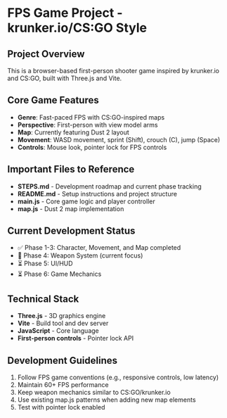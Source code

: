 # FPS Game Project - krunker.io/CS:GO Style

## Project Overview
This is a browser-based first-person shooter game inspired by krunker.io and CS:GO, built with Three.js and Vite.

## Core Game Features
- **Genre**: Fast-paced FPS with CS:GO-inspired maps
- **Perspective**: First-person with view model arms
- **Map**: Currently featuring Dust 2 layout
- **Movement**: WASD movement, sprint (Shift), crouch (C), jump (Space)
- **Controls**: Mouse look, pointer lock for FPS controls

## Important Files to Reference
- **STEPS.md** - Development roadmap and current phase tracking
- **README.md** - Setup instructions and project structure
- **main.js** - Core game logic and player controller
- **map.js** - Dust 2 map implementation

## Current Development Status
- ✅ Phase 1-3: Character, Movement, and Map completed
- 🚧 Phase 4: Weapon System (current focus)
- ⏳ Phase 5: UI/HUD
- ⏳ Phase 6: Game Mechanics

## Technical Stack
- **Three.js** - 3D graphics engine
- **Vite** - Build tool and dev server
- **JavaScript** - Core language
- **First-person controls** - Pointer lock API

## Development Guidelines
1. Follow FPS game conventions (e.g., responsive controls, low latency)
2. Maintain 60+ FPS performance
3. Keep weapon mechanics similar to CS:GO/krunker.io
4. Use existing map.js patterns when adding new map elements
5. Test with pointer lock enabled